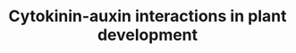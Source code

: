 ---
annotations:
- type: Pathway Ontology
  value: hormone signaling pathway
authors:
- Pjaiswal
- Susan
- MaintBot
- Eweitz
- Finterly
description: The plant growth hormones auxin and cytokinin along with strigolactones
  play an active role in plant development. The pathway diagram shows interaction
  of growth hormone mediated regulation of gene activities and role in various plant
  part development.   In the root apical meristem development section the paralogs
  of A. thaliana AHKs and AHPs were listed as family group members and not as members
  of the complex.
last-edited: 2021-05-31
organisms:
- Arabidopsis thaliana
redirect_from:
- /index.php/Pathway:WP2945
- /instance/WP2945
schema-jsonld:
- '@context': https://schema.org/
  '@id': https://wikipathways.github.io/pathways/WP2945.html
  '@type': Dataset
  creator:
    '@type': Organization
    name: WikiPathways
  description: The plant growth hormones auxin and cytokinin along with strigolactones
    play an active role in plant development. The pathway diagram shows interaction
    of growth hormone mediated regulation of gene activities and role in various plant
    part development.   In the root apical meristem development section the paralogs
    of A. thaliana AHKs and AHPs were listed as family group members and not as members
    of the complex.
  keywords:
  - Cytokinin
  - PIN1
  - Auxin
  - ARR5
  - PIN7
  - IPT5
  - IPT4
  - AHP1
  - CLV3
  - PIN3
  - AHP5
  - ARR10
  - AHK2
  - IPT1
  - PIN6
  - IPT2
  - WUS
  - AHP2
  - AHK1
  - MAX4
  - AHP4
  - ABI4
  - SHY2
  - AHK3
  - IPT3
  - CLV1
  - AHK4
  - ARR15
  - CLV2
  - BRC1
  - IPT7
  - AHP3
  - AHP6
  - Strigolactone
  - IPT9
  - AHK5
  - AHP-Like
  - ARR7
  - ARR1
  - IPT8
  - MP
  - ARR12
  - IPT6
  - ABA
  license: CC0
  name: Cytokinin-auxin interactions in plant development
seo: CreativeWork
title: Cytokinin-auxin interactions in plant development
wpid: WP2945
---